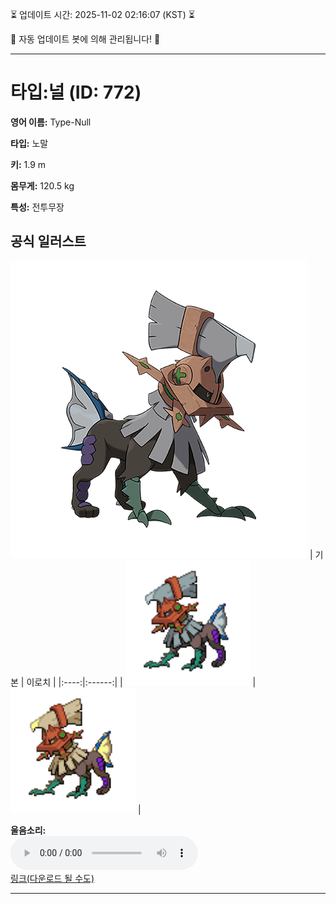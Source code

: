 
⏳ 업데이트 시간: 2025-11-02 02:16:07 (KST) ⏳

🤖 자동 업데이트 봇에 의해 관리됩니다! 🤖

---

# 타입:널 (ID: 772)
**영어 이름:** Type-Null

**타입:** 노말

**키:** 1.9 m

**몸무게:** 120.5 kg

**특성:** 전투무장

## 공식 일러스트
![](https://raw.githubusercontent.com/PokeAPI/sprites/master/sprites/pokemon/other/official-artwork/772.png)
| 기본 | 이로치 |
|:----:|:------:|
| <img src="https://raw.githubusercontent.com/PokeAPI/sprites/master/sprites/pokemon/772.png" width="200"> | <img src="https://raw.githubusercontent.com/PokeAPI/sprites/master/sprites/pokemon/shiny/772.png" width="200"> |

**울음소리:**<br><audio controls src="https://raw.githubusercontent.com/PokeAPI/cries/main/cries/pokemon/latest/772.ogg"></audio><br> [링크(다운로드 될 수도)](https://raw.githubusercontent.com/PokeAPI/cries/main/cries/pokemon/latest/772.ogg)


---
